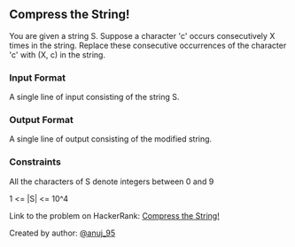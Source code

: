 ## Compress the String!

You are given a string S. Suppose a character 'c' occurs consecutively X times in the string. Replace these consecutive occurrences of the character 'c' with (X, c) in the string.

### Input Format
A single line of input consisting of the string S.

### Output Format
A single line of output consisting of the modified string.

### Constraints
All the characters of S denote integers between 0 and 9

1 <= |S| <= 10^4

Link to the problem on HackerRank: [Compress the String!](https://www.hackerrank.com/challenges/compress-the-string/problem)

Created by author: [@anuj_95](https://www.hackerrank.com/profile/anuj_95)
